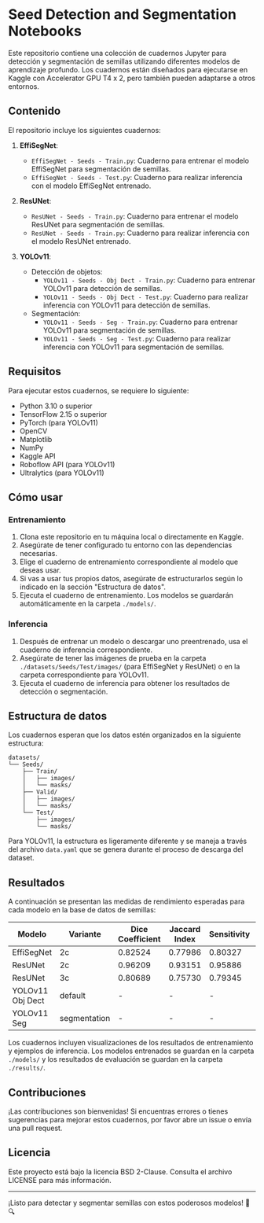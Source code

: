 # Seed Detection and Segmentation Notebooks

Este repositorio contiene una colección de cuadernos Jupyter para detección y segmentación de semillas utilizando diferentes modelos de aprendizaje profundo. Los cuadernos están diseñados para ejecutarse en Kaggle con Accelerator GPU T4 x 2, pero también pueden adaptarse a otros entornos.

## Contenido

El repositorio incluye los siguientes cuadernos:

1. **EffiSegNet**:
   - `EffiSegNet - Seeds - Train.py`: Cuaderno para entrenar el modelo EffiSegNet para segmentación de semillas.
   - `EffiSegNet - Seeds - Test.py`: Cuaderno para realizar inferencia con el modelo EffiSegNet entrenado.

2. **ResUNet**:
   - `ResUNet - Seeds - Train.py`: Cuaderno para entrenar el modelo ResUNet para segmentación de semillas.
   - `ResUNet - Seeds - Train.py`: Cuaderno para realizar inferencia con el modelo ResUNet entrenado.

3. **YOLOv11**:
   - Detección de objetos:
     - `YOLOv11 - Seeds - Obj Dect - Train.py`: Cuaderno para entrenar YOLOv11 para detección de semillas.
     - `YOLOv11 - Seeds - Obj Dect - Test.py`: Cuaderno para realizar inferencia con YOLOv11 para detección de semillas.
   - Segmentación:
     - `YOLOv11 - Seeds - Seg - Train.py`: Cuaderno para entrenar YOLOv11 para segmentación de semillas.
     - `YOLOv11 - Seeds - Seg - Test.py`: Cuaderno para realizar inferencia con YOLOv11 para segmentación de semillas.

## Requisitos

Para ejecutar estos cuadernos, se requiere lo siguiente:

- Python 3.10 o superior
- TensorFlow 2.15 o superior
- PyTorch (para YOLOv11)
- OpenCV
- Matplotlib
- NumPy
- Kaggle API
- Roboflow API (para YOLOv11)
- Ultralytics (para YOLOv11)

## Cómo usar

### Entrenamiento

1. Clona este repositorio en tu máquina local o directamente en Kaggle.
2. Asegúrate de tener configurado tu entorno con las dependencias necesarias.
3. Elige el cuaderno de entrenamiento correspondiente al modelo que deseas usar.
4. Si vas a usar tus propios datos, asegúrate de estructurarlos según lo indicado en la sección "Estructura de datos".
5. Ejecuta el cuaderno de entrenamiento. Los modelos se guardarán automáticamente en la carpeta `./models/`.

### Inferencia

1. Después de entrenar un modelo o descargar uno preentrenado, usa el cuaderno de inferencia correspondiente.
2. Asegúrate de tener las imágenes de prueba en la carpeta `./datasets/Seeds/Test/images/` (para EffiSegNet y ResUNet) o en la carpeta correspondiente para YOLOv11.
3. Ejecuta el cuaderno de inferencia para obtener los resultados de detección o segmentación.

## Estructura de datos

Los cuadernos esperan que los datos estén organizados en la siguiente estructura:

```
datasets/
└── Seeds/
    ├── Train/
    │   ├── images/
    │   └── masks/
    ├── Valid/
    │   ├── images/
    │   └── masks/
    └── Test/
        ├── images/
        └── masks/
```

Para YOLOv11, la estructura es ligeramente diferente y se maneja a través del archivo `data.yaml` que se genera durante el proceso de descarga del dataset.

## Resultados

A continuación se presentan las medidas de rendimiento esperadas para cada modelo en la base de datos de semillas:

| Modelo               | Variante | Dice Coefficient | Jaccard Index | Sensitivity | Specificity | Precision (P) | Recall (R)  | mAP50 | mAP50-95 |
|----------------------|-----------|------------------|---------------|-------------|-------------|---------------|-------------|-------|----------|
| EffiSegNet           | 2c        | 0.82524          | 0.77986       | 0.80327     | 0.97725     | -             | -           | -     | -        |
| ResUNet              | 2c        | 0.96209          | 0.93151       | 0.95886     | 0.95886     | -             | -           | -     | -        |
| ResUNet              | 3c        | 0.80689          | 0.75730       | 0.79345     | 0.97511     | -             | -           | -     | -        |
| YOLOv11 Obj Dect     | default   | -                | -             | -           | -           | 0.901         | 0.903       | 0.947 | 0.755    |
| YOLOv11 Seg          | segmentation | -                | -             | -           | -           | 0.904         | 0.891       | 0.938 | 0.619    |

Los cuadernos incluyen visualizaciones de los resultados de entrenamiento y ejemplos de inferencia. Los modelos entrenados se guardan en la carpeta `./models/` y los resultados de evaluación se guardan en la carpeta `./results/`.

## Contribuciones

¡Las contribuciones son bienvenidas! Si encuentras errores o tienes sugerencias para mejorar estos cuadernos, por favor abre un issue o envía una pull request.

## Licencia

Este proyecto está bajo la licencia BSD 2-Clause. Consulta el archivo LICENSE para más información.

---

¡Listo para detectar y segmentar semillas con estos poderosos modelos! 🌱🔍
